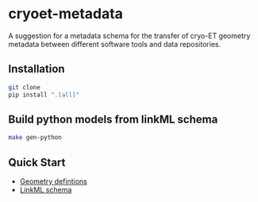 # cryoet-metadata

A suggestion for a metadata schema for the transfer of cryo-ET geometry metadata between different software tools and
data repositories.

## Installation

```bash
git clone
pip install ".[all]"
```

## Build python models from linkML schema

```bash
make gen-python
```

## Quick Start

- [Geometry defintions](geometry/geometry_metadata.md)
- [LinkML schema](linkml/index.md)
